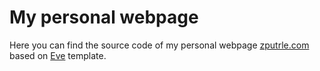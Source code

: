 # My personal webpage

Here you can find the source code of my personal webpage [zputrle.com](zputrle.com) based on [Eve](https://github.com/jibolash/Eve) template.
